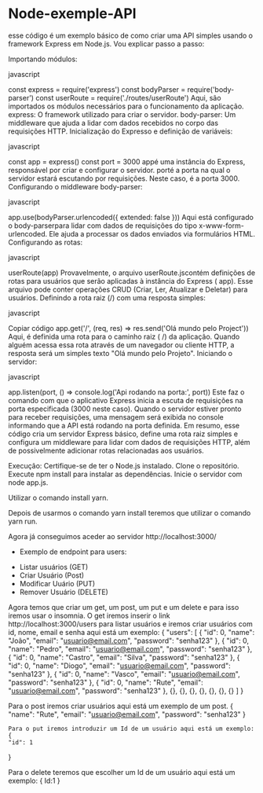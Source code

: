# Node-exemple-API
 esse código é um exemplo básico de como criar uma API simples usando o framework Express em Node.js. Vou explicar passo a passo:

Importando módulos:

javascript


const express = require('express')
const bodyParser = require('body-parser')
const userRoute = require('./routes/userRoute')
Aqui, são importados os módulos necessários para o funcionamento da aplicação.
express: O framework utilizado para criar o servidor.
body-parser: Um middleware que ajuda a lidar com dados recebidos no corpo das requisições HTTP.
Inicialização do Expresso e definição de variáveis:

javascript


const app = express()
const port = 3000
appé uma instância do Express, responsável por criar e configurar o servidor.
porté a porta na qual o servidor estará escutando por requisições. Neste caso, é a porta 3000.
Configurando o middleware body-parser:

javascript


app.use(bodyParser.urlencoded({ extended: false }))
Aqui está configurado o body-parserpara lidar com dados de requisições do tipo x-www-form-urlencoded. Ele ajuda a processar os dados enviados via formulários HTML.
Configurando as rotas:

javascript


userRoute(app)
Provavelmente, o arquivo userRoute.jscontém definições de rotas para usuários que serão aplicadas à instância do Express ( app). Esse arquivo pode conter operações CRUD (Criar, Ler, Atualizar e Deletar) para usuários.
Definindo a rota raiz (/) com uma resposta simples:

javascript

Copiar código
app.get('/', (req, res) => res.send('Olá mundo pelo Project'))
Aqui, é definida uma rota para o caminho raiz ( /) da aplicação. Quando alguém acessa essa rota através de um navegador ou cliente HTTP, a resposta será um simples texto "Olá mundo pelo Projeto".
Iniciando o servidor:

javascript


app.listen(port, () => console.log('Api rodando na porta:', port))
Este faz o comando com que o aplicativo Express inicia a escuta de requisições na porta especificada (3000 neste caso). Quando o servidor estiver pronto para receber requisições, uma mensagem será exibida no console informando que a API está rodando na porta definida.
Em resumo, esse código cria um servidor Express básico, define uma rota raiz simples e configura um middleware para lidar com dados de requisições HTTP, além de possivelmente adicionar rotas relacionadas aos usuários.


Execução:
Certifique-se de ter o Node.js instalado.
Clone o repositório.
Execute npm install para instalar as dependências.
Inicie o servidor com node app.js.

Utilizar o comando install yarn.

Depois de usarmos o comando yarn install teremos que utilizar o comando yarn run.

Agora já conseguimos aceder ao servidor http://localhost:3000/



* Exemplo de endpoint para users:


- Listar usuários (GET)
- Criar Usuário (Post)
- Modificar Uuário (PUT)
- Remover Usuário (DELETE)

Agora temos que criar um get, um post, um put e um delete e para isso iremos usar o insomnia.
O get iremos inserir o link http://localhost:3000/users para listar usuários e iremos criar usuários com id, nome, email e senha aqui está um exemplo:
{
	"users": [
		{
			"id": 0,
			"name": "João",
			"email": "usuario@email.com",
			"password": "senha123"
		},
		{
			"id": 0,
			"name": "Pedro",
			"email": "usuario@email.com",
			"password": "senha123"
		},
		{
			"id": 0,
			"name": "Castro",
			"email": "Silva",
			"password": "senha123"
		},
		{
			"id": 0,
			"name": "Diogo",
			"email": "usuario@email.com",
			"password": "senha123"
		},
		{
			"id": 0,
			"name": "Vasco",
			"email": "usuario@email.com",
			"password": "senha123"
		},
		{
			"id": 0,
			"name": "Rute",
			"email": "usuario@email.com",
			"password": "senha123"
		},
		{},
		{},
		{},
		{},
		{},
		{},
		{}
	]
}

Para o post iremos criar usuários aqui está um exemplo de um post.
{
		"name": "Rute",
		"email": "usuario@email.com",
		"password": "senha123"
	}
	
	Para o put iremos introduzir um Id de um usuário aqui está um exemplo:
	{
	"id": 1
}

Para o delete teremos que escolher um Id de um usuário aqui está um exemplo:
{
	Id:1
} 
